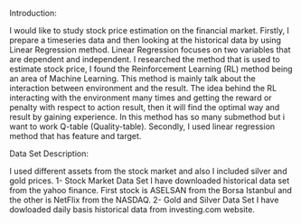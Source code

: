 Introduction:

I would like to study stock price estimation on the financial market. Firstly, I prepare a timeseries data and then looking at the historical data by using Linear Regression method. Linear Regression focuses on two variables that are dependent and independent. 
I researched the method that is used to estimate stock price, I found the Reinforcement Learning (RL) method being an area of Machine Learning. This method is mainly talk about the interaction between environment and the result. The idea behind the RL interacting with the environment many times and getting the reward or penalty with respect to action result, then it will find the optimal way and result by gaining experience. In this method has so many submethod but i want to work Q-table (Quality-table).
Secondly, I used linear regression method that has feature and target. 

Data Set Description:

I used different assets from the stock market and also I included silver and gold prices. 
1- Stock Market Data Set 
I have downloaded historical data set from the yahoo finance. First stock is ASELSAN from the Borsa Istanbul and the other is NetFlix from the NASDAQ.
2- Gold and Silver Data Set
I have dowloaded daily basis historical data from investing.com website. 
